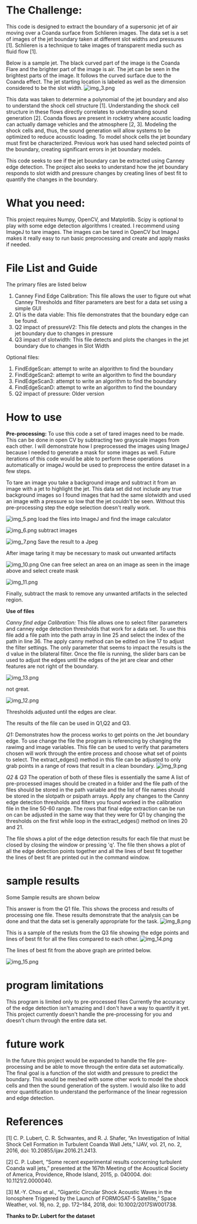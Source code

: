 # The Challenge:
This code is designed to extract the boundary of a supersonic jet of air moving over a Coanda surface from Schlieren
images.
The data set is a set of images of the jet boundary taken at different slot widths and pressures [1].
Schlieren is a technique to take images of transparent media such as fluid flow [1].

Below is a sample jet. The black curved part of the image is the Coanda Flare and the brighter part of the image is air.
The jet can be seen in the brightest parts of the image. It follows the curved surface due to the Coanda effect.
The jet starting location is labeled as well as the dimension considered to be the slot width.
![img_3.png](img_3.png)

This data was taken to determine a polynomial of the jet boundary and also to understand the shock cell structure [1].
Understanding the shock cell structure in these flows directly correlates to understanding sound generation [2].
Coanda flows are present in rocketry where acoustic loading can actually damage vehicles and the atmosphere [2, 3].
Modeling the shock cells and, thus, the sound generation will allow systems to be optimized to reduce acoustic loading.
To model shock cells the jet boundary must first be characterized.
Previous work has used hand selected points of the boundary, creating significant errors in jet boundary models.

This code seeks to see if the jet boundary can be extracted using Canney edge detection.
The project also seeks to understand how the jet boundary responds to slot width and pressure changes by
creating lines of best fit to quantify the changes in the boundary.

# What you need:
This project requires Numpy, OpenCV, and Matplotlib.
Scipy is optional to play with some edge detection algorithms I created.
I recommend using ImageJ to tare images. The images can be tared in OpenCV but ImageJ makes it really easy to run
basic preprocessing and create and apply masks if needed.

# File List and Guide
The primary files are listed below
1. Canney Find Edge Calibration: This file allows the user to figure out what Canney Thresholds and filter parameters
    are best for a data set using a simple GUI
2. Q1 is the data viable: This file demonstrates that the boundary edge can be found.
3. Q2 impact of pressureV2: This file detects and plots the changes in the jet boundary due to changes in pressure
4. Q3 impact of slotwidth: This file detects and plots the changes in the jet boundary due to changes in Slot Width

Optional files:
1. FindEdgeScan: attempt to write an algorithm to find the boundary
2. FindEdgeScan2: attempt to write an algorithm to find the boundary
3. FindEdgeScan3: attempt to write an algorithm to find the boundary
4. FindEdgeScanD: attempt to write an algorithm to find the boundary
5. Q2 impact of pressure: Older version

# How to use
**Pre-processing:**
To use this code a set of tared images need to be made. This can be done in open CV by subtracting two grayscale images
from each other. I will demonstrate how I preprocessed the images using ImageJ because I needed to generate a mask for
some images as well. Future iterations of this code would be able to perform these operations automatically or imageJ
would be used to preprocess the entire dataset in a few steps.

To tare an image you take a background image and subtract it from an image with a jet to highlight the jet.
This data set did not include any true background images so I found images that had the same slotwidth and used an
image with a pressure so low that the jet couldn't be seen.
Without this pre-processing step the edge selection doesn't really work.

![img_5.png](img_5.png)
load the files into ImageJ and find the image calculator


![img_6.png](img_6.png)
subtract images


![img_7.png](img_7.png)
Save the result to a Jpeg

After image taring it may be necessary to mask out unwanted artifacts

![img_10.png](img_10.png)
One can free select an area on an image as seen in the image above and select create mask

![img_11.png](img_11.png)

Finally, subtract the mask to remove any unwanted artifacts in the selected region.

**Use of files**

_Canny find edge Calibration:_
This file allows one to select filter parameters and canney edge detection thresholds that work for a data set.
To use this file add a file path into the path array in line 25 and select the index of the path in line 36.
The apply canny method can be edited on line 17 to adjust the filter settings. The only parameter that seems to
impact the results is the d value in the bilateral filter.
Once the file is running, the slider bars can be used to adjust the edges until the edges of the jet are clear and other 
features are not right of the boundary.

![img_13.png](img_13.png)

not great.



![img_12.png](img_12.png)

Thresholds adjusted until the edges are clear.


The results of the file can be used in Q1,Q2 and Q3.

_Q1:_
Demonstrates how the process works to get points on the Jet boundary edge.
To use change the file the program is referencing by changing the rawimg and image variables.
This file can be used to verify that parameters chosen will work through the entire process and choose what set of points 
to select. The extract_edges() method in this file can be adjusted to only grab points in a range of rows that result
in a clean boundary.
![img_9.png](img_9.png)

_Q2 & Q3_
The operation of both of these files is essentially the same
A list of pre-processed images should be created in a folder and the file path of the files should be stored in the path variable
and the list of file names should be stored in the slotpath or psipath arrays.
Apply any changes to the Canny edge detection thresholds and filters you found worked in the calibration file in the 
line 50-60 range.
The rows that final edge extraction can be run on can be adjusted in the same way that they were for Q1 by 
changing the thresholds on the first while loop in the extract_edges() method on lines 20 and 21.

The file shows a plot of the edge detection results for each file that must be closed by closing the window or pressing
'q'. 
The file then shows a plot of all the edge detection points together and all the lines of best fit together
the lines of best fit are printed out in the command window.

# sample results
Some Sample results are shown below

This answer is from the Q1 file. This shows the process and results of processing one file.
These results demonstrate that the analysis can be done and that the data set is generally appropriate for the task.
![img_8.png](img_8.png)


This is a sample of the resluts from the Q3 file showing the edge points and lines of best fit for all the files 
compared to each other.
![img_14.png](img_14.png)


The lines of best fit from the above graph are printed below.

![img_15.png](img_15.png)

# program limitations
This program is limited only to pre-processed files
Currently the accuracy of the edge detection isn't amazing and I don't have a way to quantify it yet.
This project currently doesn't handle the pre-processing for you and doesn't churn through the entire data set.

# future work
In the future this project would be expanded to handle the file pre-processing and be able to move through the entire
data set automatically.
The final goal is a function of the slot width and pressure to predict the boundary. This would be meshed with 
some other work to model the shock cells and then the sound generation of the system.
I would also like to add error quantification to understand the performance of the linear regression and edge detection.

# References
[1]	C. P. Lubert, C. R. Schwantes, and R. J. Shafer, “An Investigation of Initial Shock Cell Formation in Turbulent Coanda Wall Jets,” IJAV, vol. 21, no. 2, 2016, doi: 10.20855/ijav.2016.21.2413.

[2]	C. P. Lubert, “Some recent experimental results concerning turbulent Coanda wall jets,” presented at the 167th Meeting of the Acoustical Society of America, Providence, Rhode Island, 2015, p. 040004. doi: 10.1121/2.0000040.

[3]	M.-Y. Chou et al., “Gigantic Circular Shock Acoustic Waves in the Ionosphere Triggered by the Launch of FORMOSAT-5 Satellite,” Space Weather, vol. 16, no. 2, pp. 172–184, 2018, doi: 10.1002/2017SW001738.

**Thanks to Dr. Lubert for the dataset**